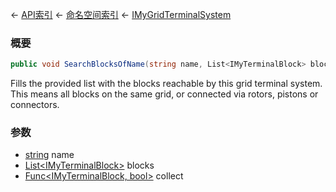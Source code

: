 ← [API索引](Api-Index) ← [命名空间索引](Namespace-Index) ← [IMyGridTerminalSystem](Sandbox.ModAPI.Ingame.IMyGridTerminalSystem)

### 概要

```csharp
public void SearchBlocksOfName(string name, List<IMyTerminalBlock> blocks, Func<IMyTerminalBlock, bool> collect = null)
```

Fills the provided list with the blocks reachable by this grid terminal system. This means all blocks on the same grid, or connected via rotors, pistons or connectors.

### 参数

* [string](https://docs.microsoft.com/en-us/dotnet/api/System.String?view=netframework-4.6) name
* [List&lt;IMyTerminalBlock&gt;](https://docs.microsoft.com/en-us/dotnet/api/System.Collections.Generic.List-1?view=netframework-4.6) blocks
* [Func&lt;IMyTerminalBlock, bool&gt;](https://docs.microsoft.com/en-us/dotnet/api/System.Func-2?view=netframework-4.6) collect
